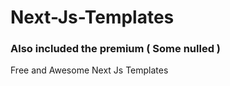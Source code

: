 # Next-Js-Templates

### Also included the premium ( Some nulled ) 


Free and Awesome Next Js Templates


```

```
